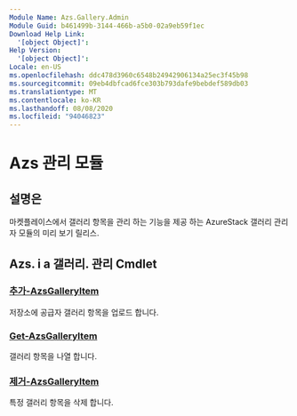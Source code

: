 ```yaml
---
Module Name: Azs.Gallery.Admin
Module Guid: b461499b-3144-466b-a5b0-02a9eb59f1ec
Download Help Link:
  '[object Object]': 
Help Version:
  '[object Object]': 
Locale: en-US
ms.openlocfilehash: ddc478d3960c6548b24942906134a25ec3f45b98
ms.sourcegitcommit: 09eb4dbfcad6fce303b793dafe9bebdef589db03
ms.translationtype: MT
ms.contentlocale: ko-KR
ms.lasthandoff: 08/08/2020
ms.locfileid: "94046823"
---
```

# Azs 관리 모듈
## 설명은
마켓플레이스에서 갤러리 항목을 관리 하는 기능을 제공 하는 AzureStack 갤러리 관리자 모듈의 미리 보기 릴리스.

## Azs. i a 갤러리. 관리 Cmdlet
### [추가-AzsGalleryItem](Add-AzsGalleryItem.md)
저장소에 공급자 갤러리 항목을 업로드 합니다.

### [Get-AzsGalleryItem](Get-AzsGalleryItem.md)
갤러리 항목을 나열 합니다.

### [제거-AzsGalleryItem](Remove-AzsGalleryItem.md)
특정 갤러리 항목을 삭제 합니다.

